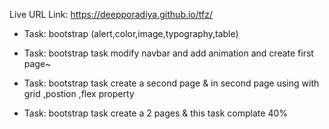 Live URL Link: https://deepporadiya.github.io/tfz/

- Task: bootstrap (alert,color,image,typography,table)

- Task: bootstrap task modify navbar and add animation and create first page~

- Task: bootstrap task create a second page  & in second page using with grid ,postion ,flex property

- Task: bootstrap task create a 2 pages & this task complate 40%
